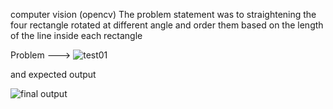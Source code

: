 computer vision (opencv)
The problem statement was to straightening the four rectangle rotated at different angle and order them based on the length of the line inside each rectangle

Problem --->
![test01](https://user-images.githubusercontent.com/41846257/164183392-bb00875d-5198-4e37-b334-855130fbfeda.JPG)

and expected output 

![final output](https://user-images.githubusercontent.com/41846257/164183537-e0775cc7-790e-4777-97d7-abed05228336.JPG)
